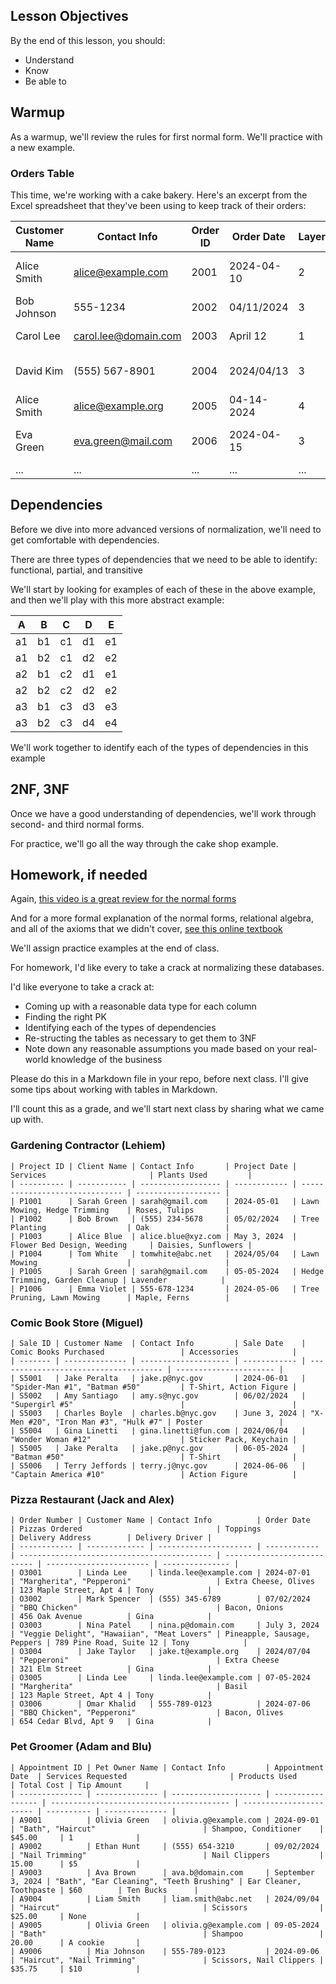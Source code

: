 <!--
Instructor notes: 
-->
## Lesson Objectives
By the end of this lesson, you should:
- Understand
- Know
- Be able to

## Warmup
As a warmup, we'll review the rules for first normal form. We'll practice with a
new example.

### Orders Table
This time, we're working with a cake bakery. Here's an excerpt from the Excel spreadsheet that they've been using to keep track of their orders:

| Customer Name | Contact Info         | Order ID | Order Date | Layers | Cake Layers                | Decorations                 | Total Price | Payment Method |
| ------------- | -------------------- | -------- | ---------- | ------ | -------------------------- | --------------------------- | ----------- | -------------- |
| Alice Smith   | alice@example.com    | 2001     | 2024-04-10 | 2      | Vanilla, Chocolate         | Sprinkles, Edible Flowers   | $45.00      | Cash           |
| Bob Johnson   | 555-1234             | 2002     | 04/11/2024 | 3      | Red Velvet                 | Fondant Decorations         | 50.00       | Credit Card    |
| Carol Lee     | carol.lee@domain.com | 2003     | April 12   | 1      | Lemon, Blueberry           | Citrus Zest                 | $40.75      | Cash           |
| David Kim     | (555) 567-8901       | 2004     | 2024/04/13 | 3      | Carrot, Spice, Chocolate   | Cream Cheese Frosting       | $60.00      | Cash           |
| Alice Smith   | alice@example.org    | 2005     | 04-14-2024 | 4      | Chocolate                  | Sprinkles                   | 30.00       | Debit Card     |
| Eva Green     | eva.green@mail.com   | 2006     | 2024-04-15 | 3      | Strawberry, Vanilla, Mango | Fresh Fruits, Whipped Cream | $70.25      | Cash           |
| ...           | ...                  | ...      | ...        | ...    | ...                        | ...                         | ...         | ...            |


## Dependencies
Before we dive into more advanced versions of normalization, we'll need to get comfortable with dependencies.

There are three types of dependencies that we need to be able to identify: functional, partial, and transitive

We'll start by looking for examples of each of these in the above example, and then we'll play with this more abstract example:

| A   | B   | C   | D   | E   |
| --- | --- | --- | --- | --- |
| a1  | b1  | c1  | d1  | e1  |
| a1  | b2  | c1  | d2  | e2  |
| a2  | b1  | c2  | d1  | e1  |
| a2  | b2  | c2  | d2  | e2  |
| a3  | b1  | c3  | d3  | e3  |
| a3  | b2  | c3  | d4  | e4  |

We'll work together to identify each of the types of dependencies in this example

## 2NF, 3NF
Once we have a good understanding of dependencies, we'll work through second- and third normal forms.

For practice, we'll go all the way through the cake shop example.


## Homework, if needed
Again, [this video is a great review for the normal forms](
https://www.youtube.com/watch?v=GFQaEYEc8_8)

And for a more formal explanation of the normal forms, relational algebra, and all of the axioms that we didn't cover, [see this online textbook](https://opentextbc.ca/dbdesign01/chapter/chapter-11-functional-dependencies/)

We'll assign practice examples at the end of class.

For homework, I'd like every to take a crack at normalizing these databases.

I'd like everyone to take a crack at:
- Coming up with a reasonable data type for each column
- Finding the right PK
- Identifying each of the types of dependencies
- Re-structing the tables as necessary to get them to 3NF
- Note down any reasonable assumptions you made based on your real-world knowledge of the business 

Please do this in a Markdown file in your repo, before next class. I'll give some tips about working with tables in Markdown.

I'll count this as a grade, and we'll start next class by sharing what we came up with.


### Gardening Contractor (Lehiem)
```
| Project ID | Client Name | Contact Info       | Project Date | Services                       | Plants Used         | 
| ---------- | ----------- | ------------------ | ------------ | ------------------------------ | ------------------- | 
| P1001      | Sarah Green | sarah@gmail.com    | 2024-05-01   | Lawn Mowing, Hedge Trimming    | Roses, Tulips       | 
| P1002      | Bob Brown   | (555) 234-5678     | 05/02/2024   | Tree Planting                  | Oak                 | 
| P1003      | Alice Blue  | alice.blue@xyz.com | May 3, 2024  | Flower Bed Design, Weeding     | Daisies, Sunflowers | 
| P1004      | Tom White   | tomwhite@abc.net   | 2024/05/04   | Lawn Mowing                    |                     | 
| P1005      | Sarah Green | sarah@gmail.com    | 05-05-2024   | Hedge Trimming, Garden Cleanup | Lavender            | 
| P1006      | Emma Violet | 555-678-1234       | 2024-05-06   | Tree Pruning, Lawn Mowing      | Maple, Ferns        | 
```

### Comic Book Store (Miguel)
```
| Sale ID | Customer Name  | Contact Info         | Sale Date    | Comic Books Purchased                 | Accessories            | 
| ------- | -------------- | -------------------- | ------------ | ------------------------------------- | ---------------------- | 
| S5001   | Jake Peralta   | jake.p@nyc.gov       | 2024-06-01   | "Spider-Man #1", "Batman #50"         | T-Shirt, Action Figure | 
| S5002   | Amy Santiago   | amy.s@nyc.gov        | 06/02/2024   | "Supergirl #5"                        |                        | 
| S5003   | Charles Boyle  | charles.b@nyc.gov    | June 3, 2024 | "X-Men #20", "Iron Man #3", "Hulk #7" | Poster                 | 
| S5004   | Gina Linetti   | gina.linetti@fun.com | 2024/06/04   | "Wonder Woman #12"                    | Sticker Pack, Keychain | 
| S5005   | Jake Peralta   | jake.p@nyc.gov       | 06-05-2024   | "Batman #50"                          | T-Shirt                | 
| S5006   | Terry Jeffords | terry.j@nyc.gov      | 2024-06-06   | "Captain America #10"                 | Action Figure          | 
```


### Pizza Restaurant (Jack and Alex)
```
| Order Number | Customer Name | Contact Info          | Order Date   | Pizzas Ordered                              | Toppings                    | Delivery Address        | Delivery Driver |
| ------------ | ------------- | --------------------- | ------------ | ------------------------------------------- | --------------------------- | ----------------------- | --------------- |
| O3001        | Linda Lee     | linda.lee@example.com | 2024-07-01   | "Margherita", "Pepperoni"                   | Extra Cheese, Olives        | 123 Maple Street, Apt 4 | Tony            |
| O3002        | Mark Spencer  | (555) 345-6789        | 07/02/2024   | "BBQ Chicken"                               | Bacon, Onions               | 456 Oak Avenue          | Gina            |
| O3003        | Nina Patel    | nina.p@domain.com     | July 3, 2024 | "Veggie Delight", "Hawaiian", "Meat Lovers" | Pineapple, Sausage, Peppers | 789 Pine Road, Suite 12 | Tony            |
| O3004        | Jake Taylor   | jake.t@example.org    | 2024/07/04   | "Pepperoni"                                 | Extra Cheese                | 321 Elm Street          | Gina            |
| O3005        | Linda Lee     | linda.lee@example.com | 07-05-2024   | "Margherita"                                | Basil                       | 123 Maple Street, Apt 4 | Tony            |
| O3006        | Omar Khalid   | 555-789-0123          | 2024-07-06   | "BBQ Chicken", "Pepperoni"                  | Bacon, Olives               | 654 Cedar Blvd, Apt 9   | Gina            |
```

### Pet Groomer (Adam and Blu)
```
| Appointment ID | Pet Owner Name | Contact Info         | Appointment Date  | Services Requested                       | Products Used           | Total Cost | Tip Amount     | 
| -------------- | -------------- | -------------------- | ----------------- | ---------------------------------------- | ----------------------- | ---------- | -------------- | 
| A9001          | Olivia Green   | olivia.g@example.com | 2024-09-01        | "Bath", "Haircut"                        | Shampoo, Conditioner    | $45.00     | 1              | 
| A9002          | Ethan Hunt     | (555) 654-3210       | 09/02/2024        | "Nail Trimming"                          | Nail Clippers           | 15.00      | $5             | 
| A9003          | Ava Brown      | ava.b@domain.com     | September 3, 2024 | "Bath", "Ear Cleaning", "Teeth Brushing" | Ear Cleaner, Toothpaste | $60        | Ten Bucks      | 
| A9004          | Liam Smith     | liam.smith@abc.net   | 2024/09/04        | "Haircut"                                | Scissors                | $25.00     | None           | 
| A9005          | Olivia Green   | olivia.g@example.com | 09-05-2024        | "Bath"                                   | Shampoo                 | 20.00      | A cookie       | 
| A9006          | Mia Johnson    | 555-789-0123         | 2024-09-06        | "Haircut", "Nail Trimming"               | Scissors, Nail Clippers | $35.75     | $10            | 
```